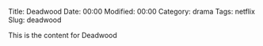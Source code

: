 Title: Deadwood
Date:  00:00
Modified:  00:00
Category: drama
Tags: netflix
Slug: deadwood

This is the content for Deadwood